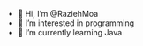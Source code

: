 - 👋 Hi, I’m @RaziehMoa
- 👀 I’m interested in programming
- 🌱 I’m currently learning Java

<!---
RaziehMoa/RaziehMoa is a ✨ special ✨ repository because its `README.md` (this file) appears on your GitHub profile.
You can click the Preview link to take a look at your changes.
--->
